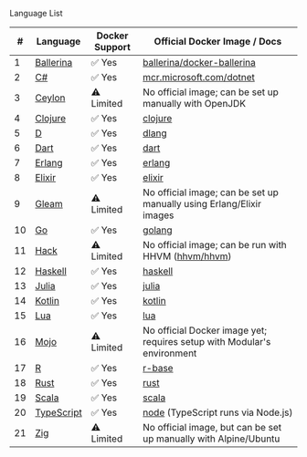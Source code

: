 Language List

| #  | Language  | Docker Support | Official Docker Image / Docs |
|----|----------|---------------|----------------------|
| 1  | [Ballerina](https://ballerina.io) | ✅ Yes | [ballerina/docker-ballerina](https://hub.docker.com/r/ballerina/ballerina) |
| 2  | [C#](https://learn.microsoft.com/en-us/dotnet/csharp/) | ✅ Yes | [mcr.microsoft.com/dotnet](https://hub.docker.com/_/microsoft-dotnet-sdk) |
| 3  | [Ceylon](https://ceylon-lang.org) | ⚠️ Limited | No official image; can be set up manually with OpenJDK |
| 4  | [Clojure](https://clojure.org) | ✅ Yes | [clojure](https://hub.docker.com/_/clojure) |
| 5  | [D](https://dlang.org) | ✅ Yes | [dlang](https://hub.docker.com/_/dlang) |
| 6  | [Dart](https://dart.dev) | ✅ Yes | [dart](https://hub.docker.com/_/dart) |
| 7  | [Erlang](https://www.erlang.org) | ✅ Yes | [erlang](https://hub.docker.com/_/erlang) |
| 8  | [Elixir](https://elixir-lang.org) | ✅ Yes | [elixir](https://hub.docker.com/_/elixir) |
| 9  | [Gleam](https://gleam.run) | ⚠️ Limited | No official image; can be set up manually using Erlang/Elixir images |
| 10 | [Go](https://golang.org) | ✅ Yes | [golang](https://hub.docker.com/_/golang) |
| 11 | [Hack](https://hacklang.org) | ⚠️ Limited | No official image; can be run with HHVM ([hhvm/hhvm](https://hub.docker.com/r/hhvm/hhvm)) |
| 12 | [Haskell](https://www.haskell.org) | ✅ Yes | [haskell](https://hub.docker.com/_/haskell) |
| 13 | [Julia](https://julialang.org) | ✅ Yes | [julia](https://hub.docker.com/_/julia) |
| 14 | [Kotlin](https://kotlinlang.org) | ✅ Yes | [kotlin](https://hub.docker.com/r/jetbrains/kotlin) |
| 15 | [Lua](https://www.lua.org) | ✅ Yes | [lua](https://hub.docker.com/_/lua) |
| 16 | [Mojo](https://www.modular.com/mojo) | ⚠️ Limited | No official Docker image yet; requires setup with Modular's environment |
| 17 | [R](https://www.r-project.org) | ✅ Yes | [r-base](https://hub.docker.com/_/r-base) |
| 18 | [Rust](https://www.rust-lang.org) | ✅ Yes | [rust](https://hub.docker.com/_/rust) |
| 19 | [Scala](https://www.scala-lang.org) | ✅ Yes | [scala](https://hub.docker.com/_/hseeberger/scala-sbt) |
| 20 | [TypeScript](https://www.typescriptlang.org) | ✅ Yes | [node](https://hub.docker.com/_/node) (TypeScript runs via Node.js) |
| 21 | [Zig](https://ziglang.org) | ⚠️ Limited | No official image, but can be set up manually with Alpine/Ubuntu |

